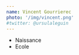 ```yaml
---
name: Vincent Gourrierec
photo: '/img/vincent.png'
#twitter: @ursulaleguin
---
```


- Naissance
- Ecole
